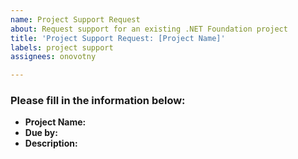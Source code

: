 ```yaml
---
name: Project Support Request
about: Request support for an existing .NET Foundation project
title: 'Project Support Request: [Project Name]'
labels: project support
assignees: onovotny

---
```


<!--
Please fill in the information below to request support for your existing .NET Foundation project.

If your request includes confidential information, you can e-mail 
project-support@dotnetfoundation.org with the information below.

You can ping on the project leader Slack channel for status, but
this is the primary way to request support to allow for tracking
and involving the project support team.
-->

### Please fill in the information below:
- **Project Name:**
- **Due by:**
- **Description:**
